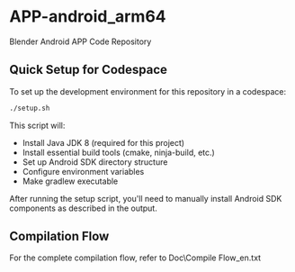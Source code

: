 # APP-android_arm64

Blender Android APP Code Repository

## Quick Setup for Codespace

To set up the development environment for this repository in a codespace:

```bash
./setup.sh
```

This script will:
- Install Java JDK 8 (required for this project)
- Install essential build tools (cmake, ninja-build, etc.)
- Set up Android SDK directory structure
- Configure environment variables
- Make gradlew executable

After running the setup script, you'll need to manually install Android SDK components as described in the output.

## Compilation Flow

For the complete compilation flow, refer to Doc\Compile Flow_en.txt